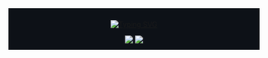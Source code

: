 <div align="center" style="background-color: #0d1117; padding-block: 2%;">

  [![Typing SVG](https://readme-typing-svg.herokuapp.com/?color=bdf&size=35&center=true&vCenter=true&width=1000&font=Poppins&lines=Hello,+My+name+is+Anael+Barbosa;I'm+a+fullstack+developer;+Welcome+Home+(Sanitarium))](https://git.io/typing-svg)


  <img width="auto" src ="https://github-readme-stats.vercel.app/api?username=dvanael&show_icons=true&theme=radical&title_color=bdf&icon_color=8af&text_color=ddd&bg_color=0d1117&hide_border=true">
  <img width="auto" src ="https://github-readme-stats.vercel.app/api/top-langs/?username=dvanael&layout=compact&theme=radical&title_color=bdf&icon_color=8af&text_color=ddd&bg_color=0d1117&hide_border=true">

  <!-- <img src="https://github-readme-streak-stats.herokuapp.com?user=dvanael&theme=tokyonight-duo&hide_border=true&dates=DDDDDD&currStreakLabel=BBDDFF&sideNums=DDDDDD&ring=88AAFF&fire=88AAFF&currStreakNum=DDDDDD&sideLabels=BBDDFF" alt="GitHub Streak" /> -->
  
</div>
